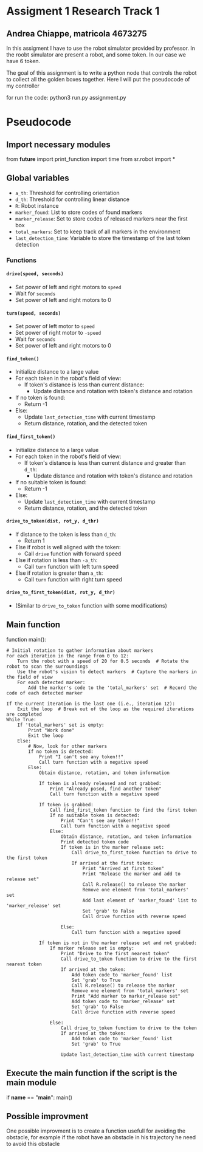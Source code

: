 # Assigment 1 Research Track 1  

## Andrea Chiappe, matricola 4673275

In this assigment I have to use the robot simulator provided by professor.
In the roobt simulator are present a robot, and some token. In our case we have 6 token. 

The goal of this assignment is to write a python node that controls the robot to collect all the golden boxes together.
Here I will put the pseudocode of my controller

for run the code: 
python3 run.py assignment.py 


# Pseudocode  	 				
## Import necessary modules
from __future__ import print_function
import time
from sr.robot import *

## Global variables
- `a_th`: Threshold for controlling orientation
- `d_th`: Threshold for controlling linear distance
- `R`: Robot instance
- `marker_found`: List to store codes of found markers
- `marker_release`: Set to store codes of released markers near the first box
- `total_markers`: Set to keep track of all markers in the environment
- `last_detection_time`: Variable to store the timestamp of the last token detection

### Functions

#### `drive(speed, seconds)`
- Set power of left and right motors to `speed`
- Wait for `seconds`
- Set power of left and right motors to 0

#### `turn(speed, seconds)`
- Set power of left motor to `speed`
- Set power of right motor to `-speed`
- Wait for `seconds`
- Set power of left and right motors to 0

#### `find_token()`
- Initialize distance to a large value
- For each token in the robot's field of view:
  - If token's distance is less than current distance:
    - Update distance and rotation with token's distance and rotation
- If no token is found:
  - Return -1
- Else:
  - Update `last_detection_time` with current timestamp
  - Return distance, rotation, and the detected token

#### `find_first_token()`
- Initialize distance to a large value
- For each token in the robot's field of view:
  - If token's distance is less than current distance and greater than `d_th`:
    - Update distance and rotation with token's distance and rotation
- If no suitable token is found:
  - Return -1
- Else:
  - Update `last_detection_time` with current timestamp
  - Return distance, rotation, and the detected token

#### `drive_to_token(dist, rot_y, d_thr)`
- If distance to the token is less than `d_th`:
  - Return 1
- Else if robot is well aligned with the token:
  - Call `drive` function with forward speed
- Else if rotation is less than `-a_th`:
  - Call `turn` function with left turn speed
- Else if rotation is greater than `a_th`:
  - Call `turn` function with right turn speed

#### `drive_to_first_token(dist, rot_y, d_thr)`
- (Similar to `drive_to_token` function with some modifications)

## Main function
function main():
   
    # Initial rotation to gather information about markers
    For each iteration in the range from 0 to 12:
        Turn the robot with a speed of 20 for 0.5 seconds  # Rotate the robot to scan the surroundings
        Use the robot's vision to detect markers  # Capture the markers in the field of view
        For each detected marker:
            Add the marker's code to the 'total_markers' set  # Record the code of each detected marker

    If the current iteration is the last one (i.e., iteration 12):
        Exit the loop  # Break out of the loop as the required iterations are completed
    While True:
        If 'total_markers' set is empty:
            Print "Work done"
            Exit the loop
        Else:
            # Now, look for other markers
            If no token is detected:
                Print "I can't see any token!!"
                Call turn function with a negative speed
            Else:
                Obtain distance, rotation, and token information

                If token is already released and not grabbed:
                    Print "Already posed, find another token"
                    Call turn function with a negative speed

                If token is grabbed:
                    Call find_first_token function to find the first token
                    If no suitable token is detected:
                        Print "Can't see any token!!"
                        Call turn function with a negative speed
                    Else:
                        Obtain distance, rotation, and token information
                        Print detected token code
                        If token is in the marker release set:
                            Call drive_to_first_token function to drive to the first token
                            If arrived at the first token:
                                Print "Arrived at first token"
                                Print "Release the marker and add to release set"
                                Call R.release() to release the marker
                                Remove one element from 'total_markers' set
                                Add last element of 'marker_found' list to 'marker_release' set
                                Set 'grab' to False
                                Call drive function with reverse speed

                        Else:
                            Call turn function with a negative speed

                If token is not in the marker release set and not grabbed:
                    If marker release set is empty:
                        Print "Drive to the first nearest token"
                        Call drive_to_token function to drive to the first nearest token
                        If arrived at the token:
                            Add token code to 'marker_found' list
                            Set 'grab' to True
                            Call R.release() to release the marker
                            Remove one element from 'total_markers' set
                            Print "Add marker to marker_release set"
                            Add token code to 'marker_release' set
                            Set 'grab' to False
                            Call drive function with reverse speed

                    Else:
                        Call drive_to_token function to drive to the token
                        If arrived at the token:
                            Add token code to 'marker_found' list
                            Set 'grab' to True

                        Update last_detection_time with current timestamp


## Execute the main function if the script is the main module
if __name__ == "__main__":
  main()
  
  
  
## Possible improvment  
One possible improvment is to create a function usefull for avoiding the obstacle, for example if the robot have an obstacle in his trajectory he need to avoid this obstacle
